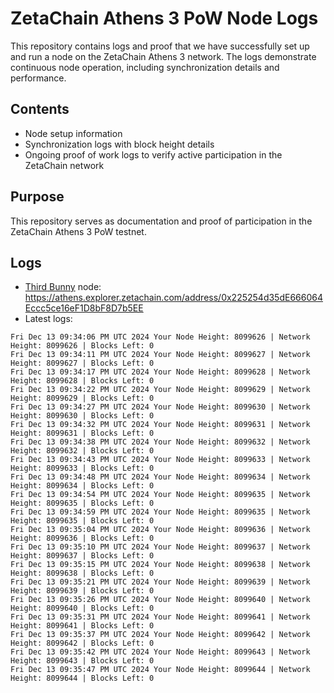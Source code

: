 # ZetaChain Athens 3 PoW Node Logs
This repository contains logs and proof that we have successfully set up and run a node on the ZetaChain Athens 3 network. The logs demonstrate continuous node operation, including synchronization details and performance.

## Contents
- Node setup information
- Synchronization logs with block height details
- Ongoing proof of work logs to verify active participation in the ZetaChain network

## Purpose
This repository serves as documentation and proof of participation in the ZetaChain Athens 3 PoW testnet.

## Logs

- [Third Bunny](https://thirdbunny.xyz/) node: https://athens.explorer.zetachain.com/address/0x225254d35dE666064Eccc5ce16eF1D8bF8D7b5EE
- Latest logs:
```
Fri Dec 13 09:34:06 PM UTC 2024 Your Node Height: 8099626 | Network Height: 8099626 | Blocks Left: 0
Fri Dec 13 09:34:11 PM UTC 2024 Your Node Height: 8099627 | Network Height: 8099627 | Blocks Left: 0
Fri Dec 13 09:34:17 PM UTC 2024 Your Node Height: 8099628 | Network Height: 8099628 | Blocks Left: 0
Fri Dec 13 09:34:22 PM UTC 2024 Your Node Height: 8099629 | Network Height: 8099629 | Blocks Left: 0
Fri Dec 13 09:34:27 PM UTC 2024 Your Node Height: 8099630 | Network Height: 8099630 | Blocks Left: 0
Fri Dec 13 09:34:32 PM UTC 2024 Your Node Height: 8099631 | Network Height: 8099631 | Blocks Left: 0
Fri Dec 13 09:34:38 PM UTC 2024 Your Node Height: 8099632 | Network Height: 8099632 | Blocks Left: 0
Fri Dec 13 09:34:43 PM UTC 2024 Your Node Height: 8099633 | Network Height: 8099633 | Blocks Left: 0
Fri Dec 13 09:34:48 PM UTC 2024 Your Node Height: 8099634 | Network Height: 8099634 | Blocks Left: 0
Fri Dec 13 09:34:54 PM UTC 2024 Your Node Height: 8099635 | Network Height: 8099635 | Blocks Left: 0
Fri Dec 13 09:34:59 PM UTC 2024 Your Node Height: 8099635 | Network Height: 8099635 | Blocks Left: 0
Fri Dec 13 09:35:04 PM UTC 2024 Your Node Height: 8099636 | Network Height: 8099636 | Blocks Left: 0
Fri Dec 13 09:35:10 PM UTC 2024 Your Node Height: 8099637 | Network Height: 8099637 | Blocks Left: 0
Fri Dec 13 09:35:15 PM UTC 2024 Your Node Height: 8099638 | Network Height: 8099638 | Blocks Left: 0
Fri Dec 13 09:35:21 PM UTC 2024 Your Node Height: 8099639 | Network Height: 8099639 | Blocks Left: 0
Fri Dec 13 09:35:26 PM UTC 2024 Your Node Height: 8099640 | Network Height: 8099640 | Blocks Left: 0
Fri Dec 13 09:35:31 PM UTC 2024 Your Node Height: 8099641 | Network Height: 8099641 | Blocks Left: 0
Fri Dec 13 09:35:37 PM UTC 2024 Your Node Height: 8099642 | Network Height: 8099642 | Blocks Left: 0
Fri Dec 13 09:35:42 PM UTC 2024 Your Node Height: 8099643 | Network Height: 8099643 | Blocks Left: 0
Fri Dec 13 09:35:47 PM UTC 2024 Your Node Height: 8099644 | Network Height: 8099644 | Blocks Left: 0
```
